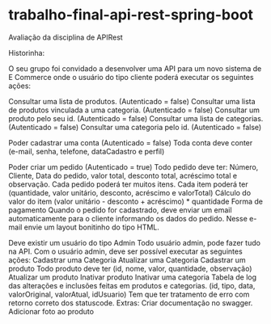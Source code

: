 # trabalho-final-api-rest-spring-boot

Avaliação da disciplina de APIRest
                                                                       
Historinha:

O seu grupo foi convidado a desenvolver uma API para um novo sistema de E Commerce  onde o usuário do tipo cliente poderá executar os seguintes ações:

Consultar uma lista de produtos. (Autenticado = false)
Consultar uma lista de produtos vinculada a uma categoria. (Autenticado = false)
Consultar um produto pelo seu id. (Autenticado = false)
Consultar uma lista de categorias. (Autenticado = false)
Consultar uma categoria pelo id. (Autenticado = false)

Poder cadastrar uma conta (Autenticado = false)
Toda conta deve conter (e-mail, senha, telefone, dataCadastro e perfil)


Poder criar um pedido (Autenticado = true)
Todo pedido deve ter: Número, Cliente, Data do pedido, valor total, desconto total, acréscimo total e observação.
Cada pedido poderá ter muitos itens.
Cada item poderá ter (quantidade, valor unitário,  desconto, acréscimo e valorTotal)
Cálculo do valor do item (valor unitário - desconto + acréscimo) * quantidade
Forma de pagamento
Quando o pedido for cadastrado, deve enviar um email automaticamente para o cliente informando os dados do pedido. Nesse e-mail envie um layout bonitinho do tipo HTML.
	
Deve existir um usuário do tipo Admin
Todo usuário admin, pode fazer tudo na API.
Com o usuário admin, deve ser possível executar as seguintes ações:
Cadastrar uma Categoria
Atualizar uma Categoria
Cadastrar um produto
Todo produto deve ter (id, nome, valor, quantidade, observação)
Atualizar um produto
Inativar produto
Inativar uma categoria
Tabela de log das alterações e inclusões feitas em produtos e categorias.
(id, tipo, data, valorOriginal, valorAtual, idUsuario)
Tem que ter tratamento de erro com retorno correto dos statuscode.
Extras:
Criar documentação no swagger.
Adicionar foto ao produto
